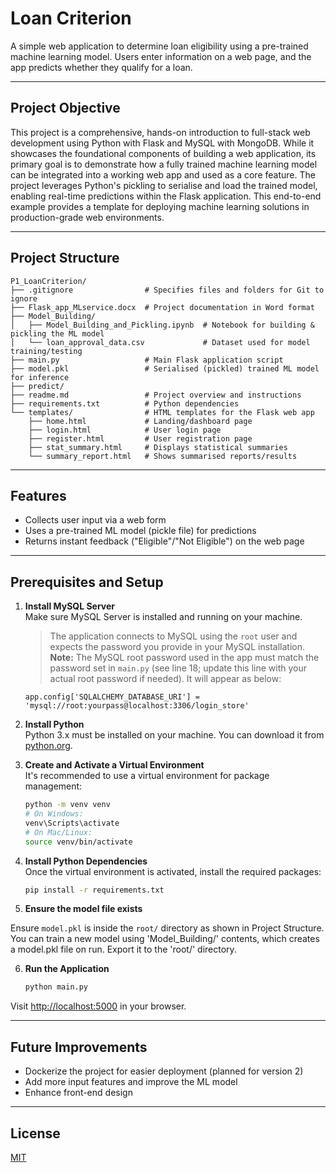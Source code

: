 # Loan Criterion

A simple web application to determine loan eligibility using a pre-trained machine learning model. Users enter information on a web page, and the app predicts whether they qualify for a loan.

---
## Project Objective

This project is a comprehensive, hands-on introduction to full-stack web development using Python with Flask and MySQL with MongoDB. While it showcases the foundational components of building a web application, its primary goal is to demonstrate how a fully trained machine learning model can be integrated into a working web app and used as a core feature. The project leverages Python's pickling to serialise and load the trained model, enabling real-time predictions within the Flask application. This end-to-end example provides a template for deploying machine learning solutions in production-grade web environments.

---
## Project Structure

```
P1_LoanCriterion/
├── .gitignore                # Specifies files and folders for Git to ignore
├── Flask_app_MLservice.docx  # Project documentation in Word format
├── Model_Building/        
│   ├── Model_Building_and_Pickling.ipynb  # Notebook for building & pickling the ML model
│   └── loan_approval_data.csv             # Dataset used for model training/testing
├── main.py                   # Main Flask application script
├── model.pkl                 # Serialised (pickled) trained ML model for inference
├── predict/                  
├── readme.md                 # Project overview and instructions
├── requirements.txt          # Python dependencies
└── templates/                # HTML templates for the Flask web app
    ├── home.html             # Landing/dashboard page
    ├── login.html            # User login page
    ├── register.html         # User registration page
    ├── stat_summary.html     # Displays statistical summaries
    └── summary_report.html   # Shows summarised reports/results
```

---

## Features

- Collects user input via a web form
- Uses a pre-trained ML model (pickle file) for predictions
- Returns instant feedback ("Eligible"/"Not Eligible") on the web page

---

## Prerequisites and Setup

1. **Install MySQL Server**  
   Make sure MySQL Server is installed and running on your machine.  
   > The application connects to MySQL using the `root` user and expects the password you provide in your MySQL installation.   
   > **Note:** The MySQL root password used in the app must match the password set in `main.py` (see line 18; update this line with your actual root password if needed).
   > It will appear as below:
   ```
   app.config['SQLALCHEMY_DATABASE_URI'] = 'mysql://root:yourpass@localhost:3306/login_store'
   ```

2. **Install Python**  
   Python 3.x must be installed on your machine. You can download it from [python.org](https://www.python.org/downloads/).

3. **Create and Activate a Virtual Environment**  
   It's recommended to use a virtual environment for package management:
   ```sh
   python -m venv venv
   # On Windows:
   venv\Scripts\activate
   # On Mac/Linux:
   source venv/bin/activate
   ```

4. **Install Python Dependencies**  
   Once the virtual environment is activated, install the required packages:
   ```sh
   pip install -r requirements.txt
   ```
5. **Ensure the model file exists**

Ensure `model.pkl` is inside the `root/` directory as shown in Project Structure.   
You can train a new model using 'Model_Building/' contents, which creates a model.pkl file on run. Export it to the 'root/' directory.

6. **Run the Application**  
   ```sh
   python main.py
   ```
Visit [http://localhost:5000](http://localhost:5000) in your browser.

---

## Future Improvements

- Dockerize the project for easier deployment (planned for version 2)
- Add more input features and improve the ML model
- Enhance front-end design

---

## License

[MIT](LICENSE)
